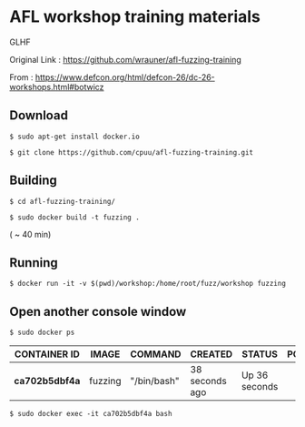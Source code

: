 # AFL workshop training materials

GLHF

Original Link : https://github.com/wrauner/afl-fuzzing-training

From : https://www.defcon.org/html/defcon-26/dc-26-workshops.html#botwicz

## Download
```$ sudo apt-get install docker.io ```

```$ git clone https://github.com/cpuu/afl-fuzzing-training.git```

## Building 
```$ cd afl-fuzzing-training/ ```

```$ sudo docker build -t fuzzing .```

( ~ 40 min)

## Running

```$ docker run -it -v $(pwd)/workshop:/home/root/fuzz/workshop fuzzing```

## Open another console window
```$ sudo docker ps```


| CONTAINER ID | IMAGE | COMMAND | CREATED | STATUS | PORTS |NAMES
| ------ | ------ |----- |----- |----- |----- |----- |
| **ca702b5dbf4a** | fuzzing | "/bin/bash" | 38 seconds ago|Up 36 seconds||heuristic_mcclintock|


```$ sudo docker exec -it ca702b5dbf4a bash```

